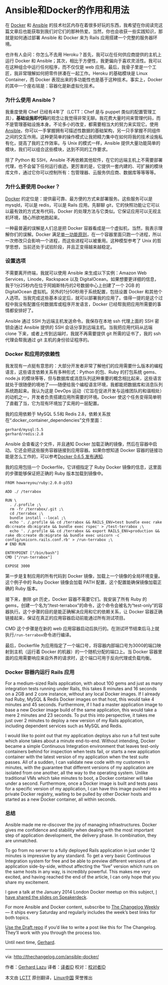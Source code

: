 Ansible和Docker的作用和用法
================================================================================
在 [Docker][1] 和 [Ansible][2] 的技术社区内存在着很多好玩的东西，我希望在你阅读完这篇文章后也能获取到我们对它们的那种热爱。当然，你也会收获一些实践知识，那就是如何通过部署 Ansible 和 Docker 来为 Rails 应用搭建一个完整的服务器环境。

也许有人会问：你怎么不去用 Heroku？首先，我可以在任何供应商提供的主机上运行 Docker 和 Ansible；其次，相比于方便性，我更偏向于喜欢灵活性。我可以在这种组合中运行任何程序，而不仅仅是 web 应用。最后，我骨子里是一个工匠，我非常理解如何把零件拼凑在一起工作。Heroku 的基础模块是 Linux Container，而 Docker 表现出来的多功能性也是基于这种技术。事实上，Docker 的其中一个座右铭是：容器化是新虚拟化技术。

### 为什么使用 Ansible？ ###

我重度使用 Chef 已经有4年了（LCTT：Chef 是与 puppet 类似的配置管理工具），**基础设施即代码**的观念让我觉得非常无聊。我花费大量时间来管理代码，而不是管理基础设施本身。不论多小的改变，都需要相当大的努力来实现它。使用 [Ansible][3]，你可以一手掌握拥有可描述性数据的基础架构，另一只手掌握不同组件之间的交互作用。这种更简单的操作模式让我把精力集中在如何将我的技术设施私有化，提高了我的工作效率。与 Unix 的模式一样，Ansible 提供大量功能简单的模块，我们可以组合这些模块，达到不同的工作要求。

除了 Python 和 SSH，Ansible 不再依赖其他软件，在它的远端主机上不需要部署代理，也不会留下任何运行痕迹。更厉害的是，它提供一套内建的、可扩展的模块库文件，通过它你可以控制所有：包管理器、云服务供应商、数据库等等等等。

### 为什么要使用 Docker？ ###

[Docker][4] 的定位是：提供最可靠、最方便的方式来部署服务。这些服务可以是 mysqld，可以是 redis，可以是 Rails 应用。先聊聊 git，它的快照功能让它可以以最有效的方式发布代码，Docker 的处理方法与它类似。它保证应用可以无视主机环境，随心所欲地跑起来。

一种最普遍的误解是人们总是把 Docker 容器看成是一个虚拟机，当然，我表示理解你们的误解。Docker 满足[单一功能原则][5]，在一个容器里面只跑一个进程，所以一次修改只会影响一个进程，而这些进程可以被重用。这种模型参考了 Unix 的哲学思想，当前还处于试验阶段，并且正变得越来越稳定。

### 设置选项 ###

不需要离开终端，我就可以使用 Ansible 来生成以下实例：Amazon Web Services，Linode，Rackspace 以及 DigitalOcean。如果想要更详细的信息，我于1分25秒内在位于阿姆斯特丹的2号数据中心上创建了一个 2GB 的 DigitalOcean 虚拟机。另外的1分50秒用于系统配置，包括设置 Docker 和其他个人选项。当我完成这些基本设定后，就可以部署我的应用了。值得一提的是这个过程中我没有配置任何数据库或程序开发语言，Docker 已经帮我把应用所需要的事情都安排好了。

Ansible 通过 SSH 为远端主机发送命令。我保存在本地 ssh 代理上面的 SSH 密钥会通过 Ansible 提供的 SSH 会话分享到远端主机。当我把应用代码从远端 clone 下来，或者上传到远端时，我就不再需要提供 git 所需的证书了，我的 ssh 代理会帮我通过 git 主机的身份验证程序的。

### Docker 和应用的依赖性 ###

我发现有一点挺有意思的：大部分开发者非常了解他们的应用需要什么版本的编程语言，这些语言依赖关系有多种形式：Python 的包、Ruby 的打包系统 gems、node.js 的模块等等，但与数据库或消息队列这种重要的概念相比起来，这些语言就处于很随便的境地了——随便给我个编程语言环境，我都能把数据库和消息队列系统跑起来。我认为这是 DevOps 运动（它旨在促进开发与运维团队的和谐相处）的动机之一，开发者负责搭建应用所需要的环境。Docker 使这个任务变得简单明了直截了当，它为现有环境加了实用的一层配置。

我的应用依赖于 MySQL 5.5和 Redis 2.8，依赖关系放在“.docker_container_dependencies”文件里面：

    gerhard/mysql:5.5
    gerhard/redis:2.8

Ansible 会查看这个文件，并且通知 Docker 加载正确的镜像，然后在容器中启动。它还会把这些服务容器链接到应用容器。如果你想知道 Docker 容器的链接功能是怎么工作的，可以参考[Docker 0.6.5 发布通知][6].

我的应用包括一个 Dockerfile，它详细指定了 Ruby Docker 镜像的信息，这里面的步骤能够保证把正确的 Ruby 版本加载到镜像中。

    FROM howareyou/ruby:2.0.0-p353
    
    ADD ./ /terrabox
    
    RUN \
      . /.profile ;\
      rm -fr /terrabox/.git ;\
      cd /terrabox ;\
      bundle install --local ;\
      echo '. /.profile && cd /terrabox && RAILS_ENV=test bundle exec rake db:create db:migrate && bundle exec rspec' > /test-terrabox ;\
      echo '. /.profile && cd /terrabox && export RAILS_ENV=production && rake db:create db:migrate && bundle exec unicorn -c config/unicorn.rails.conf.rb' > /run-terrabox ;\
    # END RUN
    
    ENTRYPOINT ["/bin/bash"]
    CMD ["/run-terrabox"]
    
    EXPOSE 3000

第一步是复制应用的所有代码到 Docker 镜像，加载上一个镜像的全局环境变量。这个例子中的 Ruby Docker 镜像会加载 PATH 配置，这个配置能确保镜像加载正确的 Ruby 版本。

接下来，删除 git 历史，Docker 容器不需要它们。我安装了所有 Ruby 的 gems，创建一个名为“/test-terrabox”的命令，这个命令会被名为“test-only”的容器执行。这个步骤的目的是能正确解决应用和它的依赖关系，让 Docker 容器正确链接起来，保证在真正的应用容器启动前能通过所有测试项目。

CMD 这个步骤是在新的 web 应用容器启动后执行的。在测试环节结束后马上就执行`/run-terrabox`命令进行编译。

最后，Dockerfile 为应用指定了一个端口号，将容器内部端口号为3000的端口映射到主机（运行着 Docker 的机器）的一个随机分配的端口上。当 Docker 容器里面的应用需要响应来自外界的请求时，这个端口可用于反向代理或负载均衡。

### Docker 容器内运行 Rails 应用 ###

For a medium-sized Rails application, with about 100 gems and just as many integration tests running under Rails, this takes 8 minutes and 16 seconds on a 2GB and 2 core instance, without any local Docker images. If I already had Ruby, MySQL & Redis Docker images on that host, this would take 4 minutes and 45 seconds. Furthermore, if I had a master application image to base a new Docker image build of the same application, this would take a mere 2 minutes and 23 seconds. To put this into perspective, it takes me just over 2 minutes to deploy a new version of my Rails application, including dependent services such as MySQL and Redis.

I would like to point out that my application deploys also run a full test suite which alone takes about a minute end-to-end. Without intending, Docker became a simple Continuous Integration environment that leaves test-only containers behind for inspection when tests fail, or starts a new application container with the latest version of my application when the test suite passes. All of a sudden, I can validate new code with my customers in minutes, with the guarantee that different versions of my application are isolated from one another, all the way to the operating system. Unlike traditional VMs which take minutes to boot, a Docker container will take under a second. Furthermore, once a Docker image is built and tests pass for a specific version of my application, I can have this image pushed into a private Docker registry, waiting to be pulled by other Docker hosts and started as a new Docker container, all within seconds.

### 总结 ###

Ansible made me re-discover the joy of managing infrastructures. Docker gives me confidence and stability when dealing with the most important step of application development, the delivery phase. In combination, they are unmatched.

To go from no server to a fully deployed Rails application in just under 12 minutes is impressive by any standard. To get a very basic Continuous Integration system for free and be able to preview different versions of an application side-by-side, without affecting the “live” version which runs on the same hosts in any way, is incredibly powerful. This makes me very excited, and having reached the end of the article, I can only hope that you share my excitement.

I gave a talk at the January 2014 London Docker meetup on this subject, [I have shared the slides on Speakerdeck][7].

For more Ansible and Docker content, subscribe to [The Changelog Weekly][8] — it ships every Saturday and regularly includes the week’s best links for both topics.

[Use the Draft repo][9] if you’d like to write a post like this for The Changelog. They’ll work with you through the process too.

Until next time, [Gerhard][a].

--------------------------------------------------------------------------------

via: http://thechangelog.com/ansible-docker/

作者：[Gerhard Lazu][a]
译者：[译者ID](https://github.com/译者ID)
校对：[校对者ID](https://github.com/校对者ID)

本文由 [LCTT](https://github.com/LCTT/TranslateProject) 原创翻译，[Linux中国](http://linux.cn/) 荣誉推出

[a]:https://twitter.com/gerhardlazu
[1]:https://www.docker.io/
[2]:https://github.com/ansible/ansible
[3]:http://ansible.com/
[4]:http://docker.io/
[5]:http://en.wikipedia.org/wiki/Single_responsibility_principle
[6]:http://blog.docker.io/2013/10/docker-0-6-5-links-container-naming-advanced-port-redirects-host-integration/
[7]:https://speakerdeck.com/gerhardlazu/ansible-and-docker-the-path-to-continuous-delivery-part-1
[8]:http://thechangelog.com/weekly/
[9]:https://github.com/thechangelog/draft

